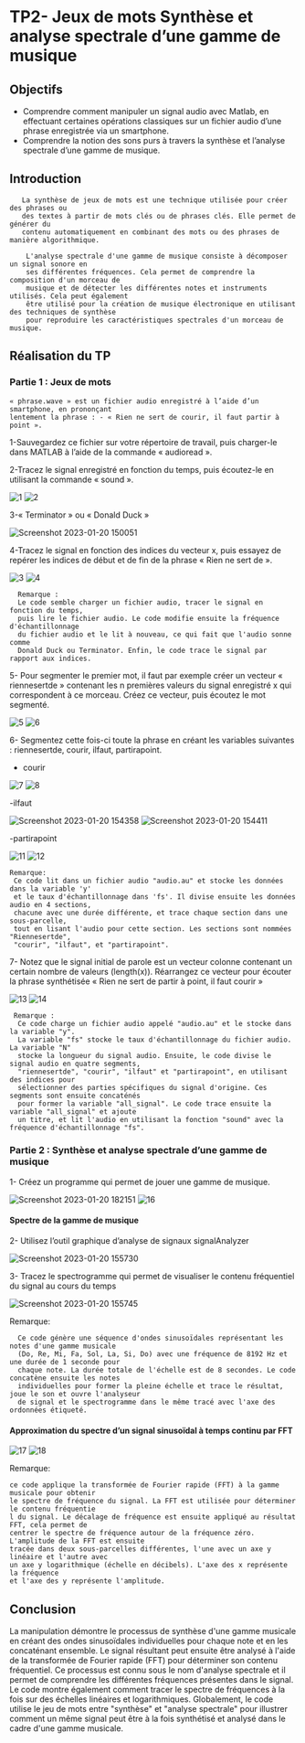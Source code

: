 # TP2- Jeux de mots Synthèse et analyse spectrale d’une gamme de musique
  ## Objectifs 
  - Comprendre comment manipuler un signal audio avec Matlab, en effectuant 
    certaines opérations classiques sur un fichier audio d’une phrase enregistrée via 
    un smartphone.
  - Comprendre la notion des sons purs à travers la synthèse et l’analyse spectrale 
    d’une gamme de musique.
  ## Introduction
       La synthèse de jeux de mots est une technique utilisée pour créer des phrases ou
       des textes à partir de mots clés ou de phrases clés. Elle permet de générer du
       contenu automatiquement en combinant des mots ou des phrases de manière algorithmique.

        L'analyse spectrale d'une gamme de musique consiste à décomposer un signal sonore en 
        ses différentes fréquences. Cela permet de comprendre la composition d'un morceau de 
        musique et de détecter les différentes notes et instruments utilisés. Cela peut également
        être utilisé pour la création de musique électronique en utilisant des techniques de synthèse
        pour reproduire les caractéristiques spectrales d'un morceau de musique.
   ## Réalisation du TP

   ### Partie 1 : Jeux de mots 
   
    « phrase.wave » est un fichier audio enregistré à l’aide d’un smartphone, en prononçant 
    lentement la phrase : - « Rien ne sert de courir, il faut partir à point ».
            
   1-Sauvegardez ce fichier sur votre répertoire de travail, puis charger-le dans MATLAB à 
   l’aide de la commande « audioread ». 
   
   2-Tracez le signal enregistré en fonction du temps, puis écoutez-le en utilisant la 
   commande « sound ».

  ![1](https://user-images.githubusercontent.com/78149349/213871881-94962b80-43df-4230-b5a1-8865052c6a40.png)
  ![2](https://user-images.githubusercontent.com/78149349/213871883-1cda3f5c-8b12-470b-a515-51390d691142.png)

             
   3-« Terminator » ou « Donald Duck »
            
   ![Screenshot 2023-01-20 150051](https://user-images.githubusercontent.com/78149349/213715085-e5153463-5560-43f3-b787-8b7b0b19eeaa.png)
            
   4-Tracez le signal en fonction des indices du vecteur x, puis essayez de repérer les indices de 
     début et de fin de la phrase « Rien ne sert de ».
              
   ![3](https://user-images.githubusercontent.com/78149349/213871886-0f66c87e-ac94-4e0c-a080-b66db41649f2.png)
   ![4](https://user-images.githubusercontent.com/78149349/213871889-f9ba210e-c6e9-408a-8195-2b9292d193fc.png)

              
      Remarque :
      Le code semble charger un fichier audio, tracer le signal en fonction du temps, 
      puis lire le fichier audio. Le code modifie ensuite la fréquence d'échantillonnage
      du fichier audio et le lit à nouveau, ce qui fait que l'audio sonne comme 
      Donald Duck ou Terminator. Enfin, le code trace le signal par rapport aux indices.
           
   5- Pour segmenter le premier mot, il faut par exemple créer un vecteur « riennesertde » 
      contenant les n premières valeurs du signal enregistré x qui correspondent à ce morceau. 
      Créez ce vecteur, puis écoutez le mot segmenté.

   ![5](https://user-images.githubusercontent.com/78149349/213871890-10c9e094-fd23-4cd8-90f1-5461ac0c960a.png)
   ![6](https://user-images.githubusercontent.com/78149349/213871893-e39be195-19a4-4ba2-8a01-849532611abe.png)

   6- Segmentez cette fois-ci toute la phrase en créant les variables suivantes : riennesertde, courir, 
      ilfaut, partirapoint.
      
   - courir
   
   ![7](https://user-images.githubusercontent.com/78149349/213871894-e3edf593-59c5-4f6d-a71e-8fcb84199617.png)
   ![8](https://user-images.githubusercontent.com/78149349/213871895-dcb91475-0d8c-463e-8f84-8e62ea3fc1e2.png)

   
   -ilfaut
   
   ![Screenshot 2023-01-20 154358](https://user-images.githubusercontent.com/78149349/213726546-e0b5da7f-dd74-48ea-bc48-cb5eb124873e.png)
   ![Screenshot 2023-01-20 154411](https://user-images.githubusercontent.com/78149349/213726577-0ea7241d-d8fc-4b38-942c-2340182256ca.png)
   
   -partirapoint
   
   ![11](https://user-images.githubusercontent.com/78149349/213871896-83530f99-fbc5-4a76-8b66-7092903a8b30.png)
   ![12](https://user-images.githubusercontent.com/78149349/213871898-261267dd-b861-4940-adfc-c48117e2d562.png)
   
    Remarque:
     Ce code lit dans un fichier audio "audio.au" et stocke les données dans la variable 'y' 
     et le taux d'échantillonnage dans 'fs'. Il divise ensuite les données audio en 4 sections,
     chacune avec une durée différente, et trace chaque section dans une sous-parcelle, 
     tout en lisant l'audio pour cette section. Les sections sont nommées "Riennesertde",
     "courir", "ilfaut", et "partirapoint".

   
   7- Notez que le signal initial de parole est un vecteur colonne contenant un certain nombre de 
    valeurs (length(x)). Réarrangez ce vecteur pour écouter la phrase synthétisée « Rien ne sert de 
    partir à point, il faut courir »
    
   ![13](https://user-images.githubusercontent.com/78149349/213871899-6854cc2c-14d0-4499-9922-88629a4e02d4.png)
   ![14](https://user-images.githubusercontent.com/78149349/213871900-e007d25b-983f-4282-8f7e-1aaadc97b420.png)
   
     Remarque :
      Ce code charge un fichier audio appelé "audio.au" et le stocke dans la variable "y". 
      La variable "fs" stocke le taux d'échantillonnage du fichier audio. La variable "N" 
      stocke la longueur du signal audio. Ensuite, le code divise le signal audio en quatre segments,
      "riennesertde", "courir", "ilfaut" et "partirapoint", en utilisant des indices pour 
      sélectionner des parties spécifiques du signal d'origine. Ces segments sont ensuite concaténés
      pour former la variable "all_signal". Le code trace ensuite la variable "all_signal" et ajoute 
      un titre, et lit l'audio en utilisant la fonction "sound" avec la fréquence d'échantillonnage "fs".

   ### Partie 2 : Synthèse et analyse spectrale d’une gamme de musique 
    
   1- Créez un programme qui permet de jouer une gamme de musique.
   
   ![Screenshot 2023-01-20 182151](https://user-images.githubusercontent.com/78149349/213871901-c2f6137d-1662-40f5-847a-82c504d5ae6f.png)
   ![16](https://user-images.githubusercontent.com/78149349/213871902-95021568-49a7-45fd-814b-88834361ff06.png)
   
   #### Spectre de la gamme de musique
   
   2- Utilisez l’outil graphique d’analyse de signaux signalAnalyzer
   
   ![Screenshot 2023-01-20 155730](https://user-images.githubusercontent.com/78149349/213729576-b886b1f2-38f2-4f9f-9c57-91cda966fabc.png)

   3- Tracez le spectrogramme qui permet de visualiser le contenu fréquentiel du signal au 
      cours du temps
      
   ![Screenshot 2023-01-20 155745](https://user-images.githubusercontent.com/78149349/213729769-4f78839a-8385-43f4-8d28-483f1f1b5225.png)
    
   Remarque:
   
      Ce code génère une séquence d'ondes sinusoïdales représentant les notes d'une gamme musicale
      (Do, Re, Mi, Fa, Sol, La, Si, Do) avec une fréquence de 8192 Hz et une durée de 1 seconde pour
      chaque note. La durée totale de l'échelle est de 8 secondes. Le code concatène ensuite les notes 
      individuelles pour former la pleine échelle et trace le résultat, joue le son et ouvre l'analyseur
      de signal et le spectrogramme dans le même tracé avec l'axe des ordonnées étiqueté.
   
   #### Approximation du spectre d’un signal sinusoïdal à temps continu par FFT
   
   ![17](https://user-images.githubusercontent.com/78149349/213871904-1b683a6f-504d-44f2-a54d-017579c9c7fd.png)
   ![18](https://user-images.githubusercontent.com/78149349/213871908-7b599b70-7c62-47f3-ab03-f43ff392c326.png)
   
   Remarque:
   
    ce code applique la transformée de Fourier rapide (FFT) à la gamme musicale pour obtenir
    le spectre de fréquence du signal. La FFT est utilisée pour déterminer le contenu fréquentie
    l du signal. Le décalage de fréquence est ensuite appliqué au résultat FFT, cela permet de 
    centrer le spectre de fréquence autour de la fréquence zéro. L'amplitude de la FFT est ensuite
    tracée dans deux sous-parcelles différentes, l'une avec un axe y linéaire et l'autre avec 
    un axe y logarithmique (échelle en décibels). L'axe des x représente la fréquence
    et l'axe des y représente l'amplitude.

  ## Conclusion
  
  La manipulation démontre le processus de synthèse d'une gamme musicale en créant des ondes 
  sinusoïdales individuelles pour chaque note et en les concaténant ensemble. Le signal résultant 
  peut ensuite être analysé à l'aide de la transformée de Fourier rapide (FFT) pour déterminer 
  son contenu fréquentiel. Ce processus est connu sous le nom d'analyse spectrale et il permet de
  comprendre les différentes fréquences présentes dans le signal. Le code montre également comment
  tracer le spectre de fréquences à la fois sur des échelles linéaires et logarithmiques.
  Globalement, le code utilise le jeu de mots entre "synthèse" et "analyse spectrale" pour illustrer 
  comment un même signal peut être à la fois synthétisé et analysé dans le cadre d'une gamme musicale.
